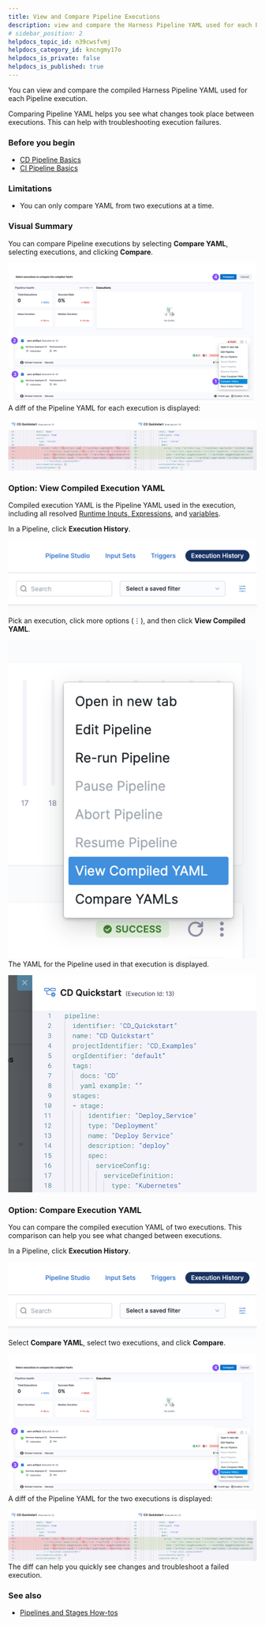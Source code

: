 ```yaml
---
title: View and Compare Pipeline Executions
description: view and compare the Harness Pipeline YAML used for each Pipeline execution
# sidebar_position: 2
helpdocs_topic_id: n39cwsfvmj
helpdocs_category_id: kncngmy17o
helpdocs_is_private: false
helpdocs_is_published: true
---
```


You can view and compare the compiled Harness Pipeline YAML used for each Pipeline execution.

Comparing Pipeline YAML helps you see what changes took place between executions. This can help with troubleshooting execution failures.

### Before you begin

* [CD Pipeline Basics](https://docs.harness.io/article/cqgeblt4uh-cd-pipeline-basics)
* [CI Pipeline Basics](../../continuous-integration/ci-quickstarts/ci-pipeline-basics.md)

### Limitations

* You can only compare YAML from two executions at a time.

### Visual Summary

You can compare Pipeline executions by selecting **Compare YAML**, selecting executions, and clicking **Compare**.

![](./static/view-and-compare-pipeline-executions-13.png)
A diff of the Pipeline YAML for each execution is displayed:

![](./static/view-and-compare-pipeline-executions-14.png)
### Option: View Compiled Execution YAML

Compiled execution YAML is the Pipeline YAML used in the execution, including all resolved [Runtime Inputs, Expressions](../20_References/runtime-inputs.md), and [variables](../12_Variables-and-Expressions/harness-variables.md).

In a Pipeline, click **Execution History**.

![](./static/view-and-compare-pipeline-executions-15.png)
Pick an execution, click more options (⋮), and then click **View Compiled YAML**.

![](./static/view-and-compare-pipeline-executions-16.png)
The YAML for the Pipeline used in that execution is displayed.

![](./static/view-and-compare-pipeline-executions-17.png)
### Option: Compare Execution YAML

You can compare the compiled execution YAML of two executions. This comparison can help you see what changed between executions. 

In a Pipeline, click **Execution History**.

![](./static/view-and-compare-pipeline-executions-18.png)
Select **Compare YAML**, select two executions, and click **Compare**.

![](./static/view-and-compare-pipeline-executions-19.png)
A diff of the Pipeline YAML for the two executions is displayed:

![](./static/view-and-compare-pipeline-executions-20.png)
The diff can help you quickly see changes and troubleshoot a failed execution.

### See also

* [Pipelines and Stages How-tos](https://docs.harness.io/category/pipelines)

